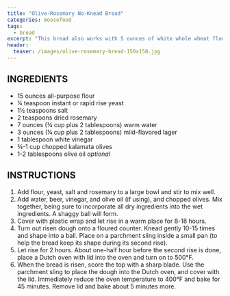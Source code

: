 ```yaml
---
title: "Olive-Rosemary No-Knead Bread"
categories: moosefood
tags: 
  - bread
excerpt: "This bread also works with 5 ounces of white whole wheat flour plus 10 ounces of all-purpose flour. In that situation I would also consider adding a small amount (1 teaspoon or so) of raw honey to counteract possible bitterness."
header:
  teaser: /images/olive-rosemary-bread-150x150.jpg
---
```


## INGREDIENTS
* 15 ounces all-purpose flour
* ¼ teaspoon instant or rapid rise yeast
* 1½ teaspoons salt
* 2 teaspoons dried rosemary
* 7 ounces (¾ cup plus 2 tablespoons) warm water
* 3 ounces (¼ cup plus 2 tablespoons) mild-flavored lager
* 1 tablespoon white vinegar
* ¾-1 cup chopped kalamata olives
* 1-2 tablespoons olive oil *optional*

## INSTRUCTIONS
1. Add flour, yeast, salt and rosemary to a large bowl and stir to mix well.
2. Add water, beer, vinegar, and olive oil (if using), and chopped olives. Mix together, being sure to incorporate all dry ingredients into the wet ingredients. A shaggy ball will form.
3. Cover with plastic wrap and let rise in a warm place for 8-18 hours.
4. Turn out risen dough onto a floured counter. Knead gently 10-15 times and shape into a ball. Place on a parchment sling inside a small pan (to help the bread keep its shape during its second rise).
5. Let rise for 2 hours. About one-half hour before the second rise is done, place a Dutch oven with lid into the oven and turn on to 500°F.
6. When the bread is risen, score the top with a sharp blade. Use the parchment sling to place the dough into the Dutch oven, and cover with the lid. Immediately reduce the oven temperature to 400°F and bake for 45 minutes. Remove lid and bake about 5 minutes more.